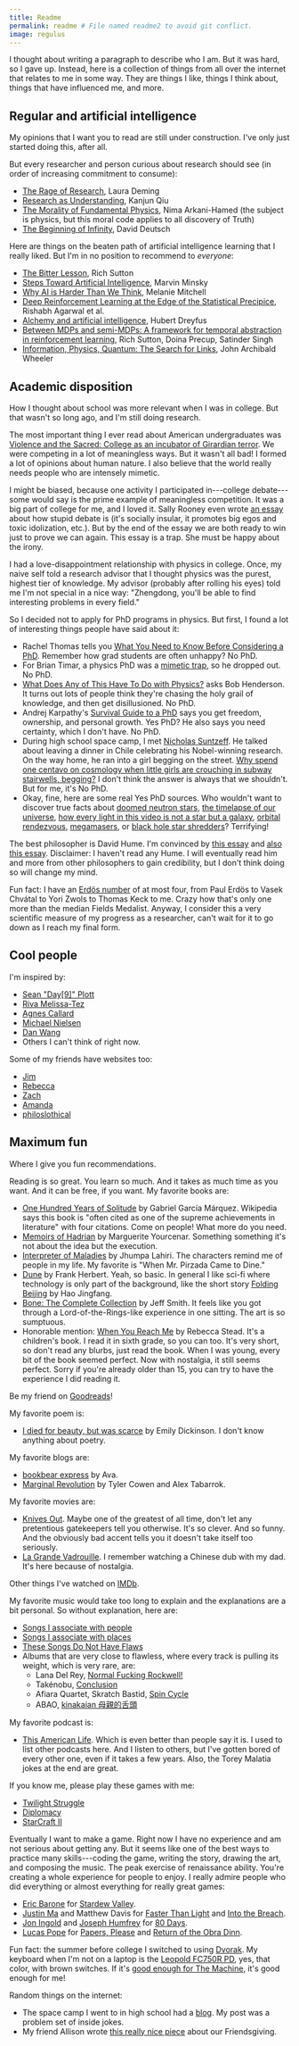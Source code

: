 ```yaml
---
title: Readme
permalink: readme # File named readme2 to avoid git conflict.
image: regulus
---
```


I thought about writing a paragraph to describe who I am. But it was hard, so I gave up. Instead, here is a collection of things from all over the internet that relates to me in some way. They are things I like, things I think about, things that have influenced me, and more.

## Regular and artificial intelligence

My opinions that I want you to read are still under construction. I've only just started doing this, after all.

But every researcher and person curious about research should see (in order of increasing commitment to consume):

* [The Rage of Research](https://ldeming.posthaven.com/the-rage-of-research), Laura Deming
* [Research as Understanding](https://kanjun.me/writing/research-as-understanding), Kanjun Qiu
* [The Morality of Fundamental Physics](https://www.youtube.com/watch?v=5aAMJNVmdoY), Nima Arkani-Hamed (the subject is physics, but this moral code applies to all discovery of Truth)
* [The Beginning of Infinity](https://www.goodreads.com/book/show/10483171-the-beginning-of-infinity), David Deutsch

Here are things on the beaten path of artificial intelligence learning that I really liked. But I'm in no position to recommend to _everyone_:

* [The Bitter Lesson](http://www.incompleteideas.net/IncIdeas/BitterLesson.html), Rich Sutton
* [Steps Toward Artificial Intelligence](https://courses.csail.mit.edu/6.803/pdf/steps.pdf), Marvin Minsky
* [Why AI is Harder Than We Think](https://arxiv.org/abs/2104.12871), Melanie Mitchell
* [Deep Reinforcement Learning at the Edge of the Statistical Precipice](https://arxiv.org/abs/2108.13264), Rishabh Agarwal et al.
* [Alchemy and artificial intelligence](https://www.rand.org/content/dam/rand/pubs/papers/2006/P3244.pdf), Hubert Dreyfus
* [Between MDPs and semi-MDPs: A framework for temporal abstraction in reinforcement learning](https://people.cs.umass.edu/~barto/courses/cs687/Sutton-Precup-Singh-AIJ99.pdf), Rich Sutton, Doina Precup, Satinder Singh
* [Information, Physics, Quantum: The Search for Links](https://scienceplusplus.org/visions/assets/Wheeler1989.pdf), John Archibald Wheeler

## Academic disposition

How I thought about school was more relevant when I was in college. But that wasn't so long ago, and I'm still doing research.

The most important thing I ever read about American undergraduates was [Violence and the Sacred: College as an incubator of Girardian terror](https://danwang.co/college-girardian-terror). We were competing in a lot of meaningless ways. But it wasn't all bad! I formed a lot of opinions about human nature. I also believe that the world really needs people who are intensely mimetic.

I might be biased, because one activity I participated in---college debate---some would say is the prime example of meaningless competition. It was a big part of college for me, and I loved it. Sally Rooney even wrote [an essay](https://thedublinreview.com/article/even-if-you-beat-me) about how stupid debate is (it's socially insular, it promotes big egos and toxic idolization, etc.). But by the end of the essay we are both ready to win just to prove we can again. This essay is a trap. She must be happy about the irony.

I had a love-disappointment relationship with physics in college. Once, my naive self told a research advisor that I thought physics was the purest, highest tier of knowledge. My advisor (probably after rolling his eyes) told me I'm not special in a nice way: "Zhengdong, you'll be able to find interesting problems in every field."

So I decided not to apply for PhD programs in physics. But first, I found a lot of interesting things people have said about it:

* Rachel Thomas tells you [What You Need to Know Before Considering a PhD](https://www.fast.ai/2018/08/27/grad-school). Remember how grad students are often unhappy? No PhD.
* For Brian Timar, a physics PhD was a [mimetic trap](https://www.briantimar.com/notes/mimetic/mimetic), so he dropped out. No PhD.
* [What Does Any of This Have To Do with Physics?](http://nautil.us/issue/43/heroes/what-does-any-of-this-have-to-do-with-physics) asks Bob Henderson. It turns out lots of people think they're chasing the holy grail of knowledge, and then get disillusioned. No PhD.
* Andrej Karpathy's [Survival Guide to a PhD](http://karpathy.github.io/2016/09/07/phd) says you get freedom, ownership, and personal growth. Yes PhD? He also says you need certainty, which I don't have. No PhD.
* During high school space camp, I met [Nicholas Suntzeff](https://en.wikipedia.org/wiki/Nicholas_B._Suntzeff). He talked about leaving a dinner in Chile celebrating his Nobel-winning research. On the way home, he ran into a girl begging on the street. [Why spend one centavo on cosmology when little girls are crouching in subway stairwells, begging?](https://www.lastwordonnothing.com/2012/08/13/guest-post-that-eternal-question) I don't think the answer is always that we shouldn't. But for me, it's No PhD.
* Okay, fine, here are some real Yes PhD sources. Who wouldn't want to discover true facts about [doomed neutron stars](https://www.youtube.com/watch?v=x_Akn8fUBeQ), [the timelapse of our universe](https://www.youtube.com/watch?v=uD4izuDMUQA), [how every light in this video is not a star but a galaxy](https://www.youtube.com/watch?v=rOjrImaPh80), [orbital rendezvous](https://www.youtube.com/watch?v=B1R3dTdcpSU), [megamasers](https://en.wikipedia.org/wiki/Megamaser), or [black hole star shredders](https://www.youtube.com/watch?v=ubBzcSD8G8k)? Terrifying!

The best philosopher is David Hume. I'm convinced by [this essay](https://aeon.co/essays/hume-is-the-amiable-modest-generous-philosopher-we-need-today) and [also this essay](https://www.theatlantic.com/magazine/archive/2015/10/how-david-hume-helped-me-solve-my-midlife-crisis/403195). Disclaimer: I haven't read any Hume. I will eventually read him and more from other philosophers to gain credibility, but I don't think doing so will change my mind.

Fun fact: I have an [Erd&ouml;s number](https://en.wikipedia.org/wiki/Erd%C5%91s_number) of at most four, from Paul Erd&ouml;s to Vasek Chv&aacute;tal to Yori Zwols to Thomas Keck to me. Crazy how that's only one more than the median Fields Medalist. Anyway, I consider this a very scientific measure of my progress as a researcher, can't wait for it to go down as I reach my final form.

## Cool people

I'm inspired by:

* [Sean "Day\[9\]" Plott](https://day9.tv/)
* [Riva Melissa-Tez](https://twitter.com/rivatez)
* [Agnes Callard](https://twitter.com/AgnesCallard)
* [Michael Nielsen](http://michaelnielsen.org)
* [Dan Wang](https://danwang.co)
* Others I can't think of right now.

Some of my friends have websites too:

* [Jim](https://jimzenn.com)
* [Rebecca](https://rebeccagoldberg.info)
* [Zach](https://zacharystanik.myportfolio.com)
* [Amanda](https://huntressie.wordpress.com)
* [philoslothical](https://philoslothical.wixsite.com/philoslothical)

## Maximum fun

Where I give you fun recommendations.

Reading is so great. You learn so much. And it takes as much time as you want. And it can be free, if you want. My favorite books are:
* [One Hundred Years of Solitude](https://www.goodreads.com/book/show/320.One_Hundred_Years_of_Solitude) by Gabriel Garc&iacute;a M&aacute;rquez. Wikipedia says this book is "often cited as one of the supreme achievements in literature" with four citations. Come on people! What more do you need.
* [Memoirs of Hadrian](https://www.goodreads.com/book/show/12172.Memoirs_of_Hadrian) by Marguerite Yourcenar. Something something it's not about the idea but the execution.
* [Interpreter of Maladies](https://www.goodreads.com/book/show/5439.Interpreter_of_Maladies) by Jhumpa Lahiri. The characters remind me of people in my life. My favorite is "When Mr. Pirzada Came to Dine."
* [Dune](https://www.goodreads.com/book/show/234225.Dune) by Frank Herbert. Yeah, so basic. In general I like sci-fi where technology is only part of the background, like the short story [Folding Beijing](https://uncannymagazine.com/article/folding-beijing-2) by Hao Jingfang.
* [Bone: The Complete Collection](https://www.goodreads.com/book/show/92143.Bone) by Jeff Smith. It feels like you got through a Lord-of-the-Rings-like experience in one sitting. The art is so sumptuous.
* Honorable mention: [When You Reach Me](https://www.goodreads.com/book/show/5310515-when-you-reach-me) by Rebecca Stead. It's a children's book. I read it in sixth grade, so you can too. It's very short, so don't read any blurbs, just read the book. When I was young, every bit of the book seemed perfect. Now with nostalgia, it still seems perfect. Sorry if you're already older than 15, you can try to have the experience I did reading it.

Be my friend on [Goodreads](https://www.goodreads.com/review/list/69913212?sort=rating)!

My favorite poem is:

* [I died for beauty, but was scarce](https://www.bartleby.com/113/4010.html) by Emily Dickinson. I don't know anything about poetry.

My favorite blogs are:

* [bookbear express](https://ava.substack.com) by Ava.
* [Marginal Revolution](https://marginalrevolution.com) by Tyler Cowen and Alex Tabarrok.

My favorite movies are:

* [Knives Out](https://www.imdb.com/title/tt8946378). Maybe one of the greatest of all time, don't let any pretentious gatekeepers tell you otherwise. It's so clever. And so funny. And the obviously bad accent tells you it doesn't take itself too seriously.
* [La Grande Vadrouille](https://www.imdb.com/title/tt0060474). I remember watching a Chinese dub with my dad. It's here because of nostalgia.

Other things I've watched on [IMDb](https://www.imdb.com/user/ur88537668/ratings?sort=your_rating,desc&ratingFilter=0&mode=detail&ref_=undefined&lastPosition=0).

My favorite music would take too long to explain and the explanations are a bit personal. So without explanation, here are:

* [Songs I associate with people](https://open.spotify.com/playlist/319y6SKgOjIyBq0tDkn3vh?si=1e45c403545b4355)
* [Songs I associate with places](https://open.spotify.com/playlist/0peet4i7FIzMxefhhA3lqi?si=709c9901d8e343a0)
* [These Songs Do Not Have Flaws](https://open.spotify.com/playlist/6CFotAZGG30wEw8q5ktupa?si=88e78669a1154f76)
* Albums that are very close to flawless, where every track is pulling its weight, which is very rare, are:
  * Lana Del Rey, [Normal Fucking Rockwell!](https://open.spotify.com/album/5XpEKORZ4y6OrCZSKsi46A?si=Vp_YQv6aQPKeIs5POlljDg&dl_branch=1)
  * Tak&eacute;nobu, [Conclusion](https://open.spotify.com/album/2vxiffHHOTPAbhRiAn44B8?si=93xLQz0QT2ecafMyYrwplg&dl_branch=1)
  * Afiara Quartet, Skratch Bastid, [Spin Cycle](https://open.spotify.com/album/6y7OOiJJ8q1qBNvNiVSIbg?si=F4bbbUrSQHqqjk4ZUQg0fA&dl_branch=1)
  * ABAO, [kinakaian 母親的舌頭](https://open.spotify.com/album/1ftJhzrjCRo3meSeXDlaiQ?si=ep_ZYWnWSfy-Pk6S0oyuoA)

My favorite podcast is:

* [This American Life](https://www.thisamericanlife.org). Which is even better than people say it is. I used to list other podcasts here. And I listen to others, but I've gotten bored of every other one, even if it takes a few years. Also, the Torey Malatia jokes at the end are great.

If you know me, please play these games with me:

* [Twilight Struggle](https://boardgamegeek.com/boardgame/12333/twilight-struggle)
* [Diplomacy](https://boardgamegeek.com/boardgame/483/diplomacy)
* [StarCraft II](https://starcraft2.com/en-us)

Eventually I want to make a game. Right now I have no experience and am not serious about getting any. But it seems like one of the best ways to practice many skills---coding the game, writing the story, drawing the art, and composing the music. The peak exercise of renaissance ability. You're creating a whole experience for people to enjoy. I really admire people who did everything or almost everything for really great games:

* [Eric Barone](https://twitter.com/ConcernedApe) for [Stardew Valley](https://www.stardewvalley.net).
* [Justin Ma](https://twitter.com/Jarmustard) and Matthew Davis for [Faster Than Light](https://subsetgames.com/ftl.html) and [Into the Breach](https://subsetgames.com/itb.html).
* [Jon Ingold](https://twitter.com/joningold) and [Joseph Humfrey](https://twitter.com/joethephish) for [80 Days](https://www.inklestudios.com/80days).
* [Lucas Pope](https://dukope.com) for [Papers, Please](https://papersplea.se) and [Return of the Obra Dinn](https://obradinn.com).

Fun fact: the summer before college I switched to using [Dvorak](https://en.wikipedia.org/wiki/Dvorak_keyboard_layout). My keyboard when I'm not on a laptop is the [Leopold FC750R PD](https://www.leopold.co.kr/Shop/Item.php?ItId=1550022044), yes, that color, with brown switches. If it's [good enough for The Machine](https://liquipedia.net/starcraft2/Pro_gear), it's good enough for me!

Random things on the internet:

* The space camp I went to in high school had a [blog](https://ssp2016nmt.wordpress.com). My post was a problem set of inside jokes.
* My friend Allison wrote [this really nice piece](http://thepolitic.org/friendsgiving-pies-ice-cream-and-growing-up) about our Friendsgiving.
